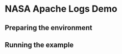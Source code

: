 NASA Apache Logs Demo
=====================

Preparing the environment
-------------------------


Running the example
-------------------


